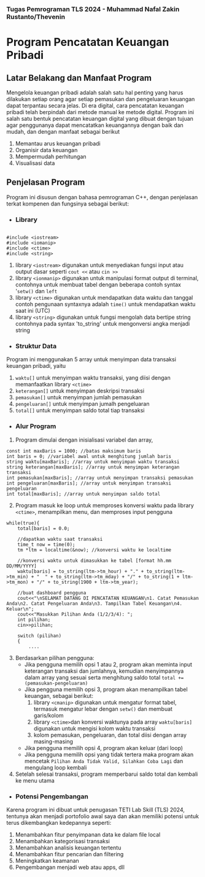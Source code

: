 ### Tugas Pemrograman TLS 2024 - Muhammad Nafal Zakin Rustanto/Thevenin
# Program Pencatatan Keuangan Pribadi


## Latar Belakang dan Manfaat Program
Mengelola keuangan pribadi adalah salah satu hal penting yang harus dilakukan setiap orang agar setiap pemasukan dan pengeluaran keuangan dapat terpantau secara jelas. Di era digital, cara pencatatan keuangan pribadi telah berpindah dari metode manual ke metode digital. Program ini salah satu bentuk pencatatan keuangan digital yang dibuat dengan tujuan agar penggunanya dapat mencatatkan keuangannya dengan baik dan mudah, dan dengan manfaat sebagai berikut
1. Memantau arus keuangan pribadi
2. Organisir data keuangan
3. Mempermudah perhitungan
4. Visualisasi data

## Penjelasan Program
Program ini disusun dengan bahasa pemrograman C++, dengan penjelasan terkat kompenen dan fungsinya sebagai berikut:
* ### Library
```

#include <iostream>
#include <iomanip>
#include <ctime>
#include <string>

```
1. library `<iostream>` digunakan untuk menyediakan fungsi input atau output dasar seperti `cout <<` atau `cin >>`
2. library `<ionmanip>` digunakan untuk manipulasi format output di terminal, contohnya untuk membuat tabel dengan beberapa contoh syntax '`setw()` dan `left`
3. library `<ctime>` digunakan untuk mendapatkan data waktu dan tanggal contoh pengunaan syntaxnya adalah `time()` untuk mendapatkan waktu saat ini (UTC)
4. library `<string>` digunakan untuk fungsi mengolah data bertipe string contohnya pada syntax 'to_string' untuk mengonversi angka menjadi string
* ### Struktur Data
Program ini menggunakan 5 array untuk menyimpan data transaksi keuangan pribadi, yaitu
1. `waktu[]` untuk menyimpan waktu transaksi, yang diisi dengan memanfaatkan library `<ctime>`
2. `keterangan[]` untuk menyimpan deskripsi transaksi
3. `pemasukan[]` untuk menyimpan jumlah pemasukan
4. `pengeluaran[]` untuk menyimpan jumalh pengeluaran
5. `total[]` untuk menyimpan saldo total tiap transaksi
* ### Alur Program
1. Program dimulai dengan inisialisasi variabel dan array, 
```
const int maxBaris = 1000; //batas maksimum baris
int baris = 0; //variabel awal untuk menghitung jumlah baris
string waktu[maxBaris]; //array untuk menyimpan waktu transaksi
string keterangan[maxBaris]; //array untuk menyimpan keterangan transaksi
int pemasukan[maxBaris]; //array untuk menyimpan transaksi pemasukan
int pengeluaran[maxBaris]; //array untuk menyimpan transaksi pengeluaran
int total[maxBaris]; //array untuk menyimpan saldo total
```
2. Program masuk ke loop untuk memproses konversi waktu pada library `<ctime>`, menampilkan menu, dan memproses input pengguna
```
while(true){
    total[baris] = 0.0;
        
    //dapatkan waktu saat transaksi
    time_t now = time(0);
    tm *ltm = localtime(&now); //konversi waktu ke localtime

    //konversi waktu untuk dimasukkan ke tabel [format hh.mm DD/MM/YYYY]
    waktu[baris] = to_string(ltm->tm_hour) + "." + to_string(ltm->tm_min) + "  " + to_string(ltm->tm_mday) + "/" + to_string(1 + ltm->tm_mon) + "/" + to_string(1900 + ltm->tm_year);

    //buat dashboard pengguna
    cout<<"\nSELAMAT DATANG DI PENCATATAN KEUANGAN\n1. Catat Pemasukan Anda\n2. Catat Pengeluaran Anda\n3. Tampilkan Tabel Keuangan\n4. Keluar\n";
    cout<<"Masukkan Pilihan Anda (1/2/3/4): ";
    int pilihan;
    cin>>pilihan;

    switch (pilihan)
    {
        ....
```
3. Berdasarkan pilihan pengguna:
    * Jika pengguna memilih opsi 1 atau 2, program akan meminta input keterangan transaksi dan jumlahnya, kemudian menyimpannya dalam array yang sesuai serta menghitung saldo total `total += (pemasukan-pengeluaran)`
    * Jika pengguna memilih opsi 3, program akan menampilkan tabel keuangan, sebagai berikut:
        1. library `<cmanip>` digunakan untuk mengatur format tabel, termasuk mengatur lebar dengan `setw()` dan membuat garis/kolom
        2. library `<ctime>`dan konversi waktunya pada array `waktu[baris]` digunakan untuk mengisi kolom waktu transaksi
        3. kolom pemasukan, pengeluaran, dan total diisi dengan array masing-masing
    * Jika pengguna memilih opsi 4, program akan keluar (dari loop)
    * Jika pengguna memilih opsi yang tidak tertera maka program akan mencetak `Pilihan Anda Tidak Valid, Silahkan Coba Lagi` dan mengulang loop kembali
4. Setelah selesai transaksi, program memperbarui saldo total dan kembali ke menu utama
* ### Potensi Pengembangan
Karena program ini dibuat untuk penugasan TETI Lab Skill (TLS) 2024, tentunya akan menjadi portofolio awal saya dan akan memiliki potensi untuk terus dikembangkan kedepannya seperti:
1. Menambahkan fitur penyimpanan data ke dalam file local
2. Menambahkan kategorisasi transaksi
3. Menambahkan analisis keuangan tertentu
4. Menambahkan fitur pencarian dan filtering
5. Meningkatkan keamanan
6. Pengembangan menjadi web atau apps, dll
